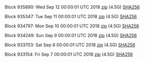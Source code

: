 Block 935890: Wed Sep 12 00:00:01 UTC 2018 [zip](https://dash-bootstrap.ams3.digitaloceanspaces.com/mainnet/2018-09-12/bootstrap.dat.zip) (4.5G) [SHA256](https://dash-bootstrap.ams3.digitaloceanspaces.com/mainnet/2018-09-12/sha256.txt)

Block 935347: Tue Sep 11 00:00:01 UTC 2018 [zip](https://dash-bootstrap.ams3.digitaloceanspaces.com/mainnet/2018-09-11/bootstrap.dat.zip) (4.5G) [SHA256](https://dash-bootstrap.ams3.digitaloceanspaces.com/mainnet/2018-09-11/sha256.txt)

Block 934797: Mon Sep 10 00:00:01 UTC 2018 [zip](https://dash-bootstrap.ams3.digitaloceanspaces.com/mainnet/2018-09-10/bootstrap.dat.zip) (4.5G) [SHA256](https://dash-bootstrap.ams3.digitaloceanspaces.com/mainnet/2018-09-10/sha256.txt)

Block 934249: Sun Sep  9 00:00:01 UTC 2018 [zip](https://dash-bootstrap.ams3.digitaloceanspaces.com/mainnet/2018-09-09/bootstrap.dat.zip) (4.5G) [SHA256](https://dash-bootstrap.ams3.digitaloceanspaces.com/mainnet/2018-09-09/sha256.txt)

Block 933703: Sat Sep  8 00:00:01 UTC 2018 [zip](https://dash-bootstrap.ams3.digitaloceanspaces.com/mainnet/2018-09-08/bootstrap.dat.zip) (4.5G) [SHA256](https://dash-bootstrap.ams3.digitaloceanspaces.com/mainnet/2018-09-08/sha256.txt)

Block 933154: Fri Sep  7 00:00:01 UTC 2018 [zip](https://dash-bootstrap.ams3.digitaloceanspaces.com/mainnet/2018-09-07/bootstrap.dat.zip) (4.5G) [SHA256](https://dash-bootstrap.ams3.digitaloceanspaces.com/mainnet/2018-09-07/sha256.txt)

